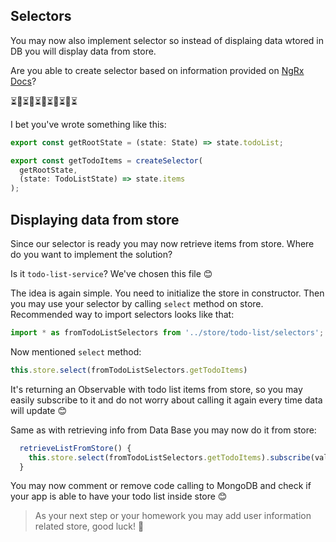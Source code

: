 ## Selectors

You may now also implement selector so instead of displaing data wtored in DB you will display data from store. 

Are you able to create selector based on information provided on [NgRx Docs](https://ngrx.io/guide/store/selectors)?

:hourglass_flowing_sand::dancer::hourglass_flowing_sand::dancer::hourglass_flowing_sand::dancer::hourglass_flowing_sand::dancer::hourglass_flowing_sand::dancer::hourglass_flowing_sand:

I bet you've wrote something like this:
```ts
export const getRootState = (state: State) => state.todoList;

export const getTodoItems = createSelector(
  getRootState,
  (state: TodoListState) => state.items
);
```

## Displaying data from store

Since our selector is ready you may now retrieve items from store.
Where do you want to implement the solution?

Is it `todo-list-service`? We've chosen this file :blush:

The idea is again simple. You need to initialize the store in constructor.
Then you may use your selector by calling `select` method on store.
Recommended way to import selectors looks like that: 

```ts
import * as fromTodoListSelectors from '../store/todo-list/selectors';
```

Now mentioned `select` method:

```ts
this.store.select(fromTodoListSelectors.getTodoItems)
```

It's returning an Observable with todo list items from store, so you may easily subscribe to it and do not worry about calling it again every time data will update :blush:

Same as with retrieving info from Data Base you may now do it from store:

```ts
  retrieveListFromStore() {
    this.store.select(fromTodoListSelectors.getTodoItems).subscribe(value => this.todoListSubject.next(value));
  }
```

You may now comment or remove code calling to MongoDB and check if your app is able to have your todo list inside store :blush:

> As your next step or your homework you may add user information related store, good luck! :muscle:
